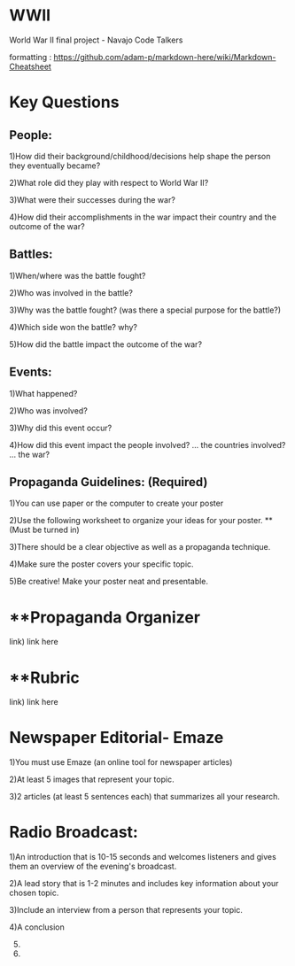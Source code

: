 # WWII
World War II final project - Navajo Code Talkers

formatting : https://github.com/adam-p/markdown-here/wiki/Markdown-Cheatsheet

# Key Questions
## People:
1)How did their background/childhood/decisions help shape the person they eventually became?

2)What role did they play with respect to World War II?

3)What were their successes during the war?

4)How did their accomplishments in the war impact their country and the outcome of the war?

## Battles:
1)When/where was the battle fought?

2)Who was involved in the battle?

3)Why was the battle fought? (was there a special purpose for the battle?)

4)Which side won the battle? why?

5)How did the battle impact the outcome of the war?

## Events:
1)What happened?

2)Who was involved?

3)Why did this event occur?

4)How did this event impact the people involved? ... the countries involved? ... the war?

## Propaganda Guidelines: (Required)
1)You can use paper or the computer to create your poster

2)Use the following worksheet to organize your ideas for your poster. **(Must be turned in)

3)There should be a clear objective as well as a propaganda technique.

4)Make sure the poster covers your specific topic.

5)Be creative! Make your poster neat and presentable.

# **Propaganda Organizer
link) link here

# **Rubric
link) link here

# Newspaper Editorial- Emaze
1)You must use Emaze (an online tool for newspaper articles)

2)At least 5 images that represent your topic.

3)2 articles (at least 5 sentences each) that summarizes all your research.

# Radio Broadcast:
1)An introduction that is 10-15 seconds and welcomes listeners and gives them an overview of the evening's broadcast.

2)A lead story that is 1-2 minutes and includes key information about your chosen topic.

3)Include an interview from a person that represents your topic.

4)A conclusion

5)

6)
